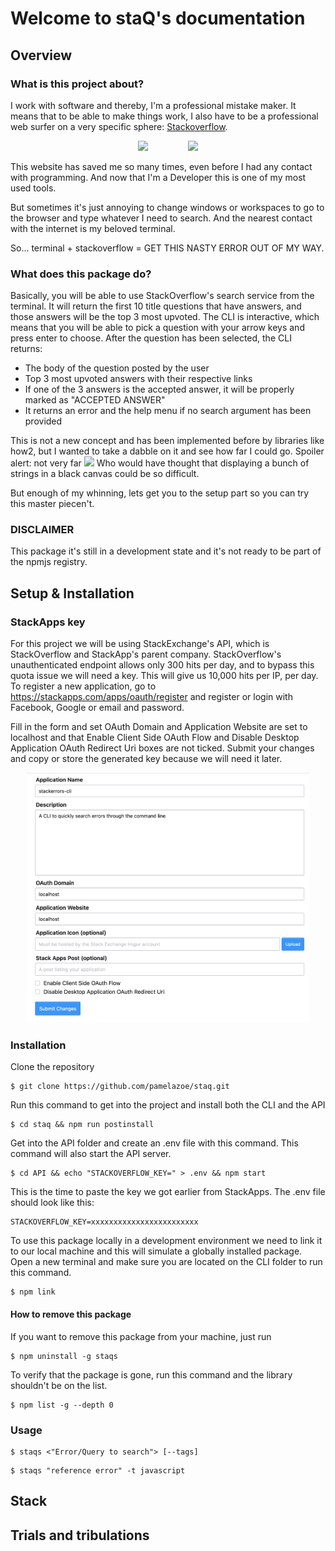 # Welcome to staQ's documentation

## Overview

### What is this project about?

I work with software and thereby, I'm a professional mistake maker. It means that to be able to make things work, I also have to be a professional web surfer on a very specific sphere: [Stackoverflow](https://stackoverflow.com/questions/1732348/regex-match-open-tags-except-xhtml-self-contained-tags/1732454#1732454).

<div style="text-align: center;">
<img style="margin:0 30px" src="https://programmercave0.github.io/assets/stackoverflow_memes/so_meme4.jpg" height="250">
<img style="margin:0 30px" src="https://programmercave0.github.io/assets/stackoverflow_memes/so_meme8.jpg" height="250">
</div>

This website has saved me so many times, even before I had any contact with programming. And now that I'm a Developer this is one of my most used tools.

But sometimes it's just annoying to change windows or workspaces to go to the browser and type whatever I need to search. And the nearest contact with the internet is my beloved terminal.

So... terminal + stackoverflow = GET THIS NASTY ERROR OUT OF MY WAY.

### What does this package do?

Basically, you will be able to use StackOverflow's search service from the terminal.
It will return the first 10 title questions that have answers, and those answers will be the top 3 most upvoted.
The CLI is interactive, which means that you will be able to pick a question with your arrow keys and press enter to choose.
After the question has been selected, the CLI returns:

- The body of the question posted by the user
- Top 3 most upvoted answers with their respective links
- If one of the 3 answers is the accepted answer, it will be properly marked as "ACCEPTED ANSWER"
- It returns an error and the help menu if no search argument has been provided

This is not a new concept and has been implemented before by libraries like how2, but I wanted to take a dabble on it and see how far I could go. Spoiler alert: not very far <img height="15" src="https://emoji.slack-edge.com/T07S50KDX/crydog/91177cc893512efb.png"> Who would have thought that displaying a bunch of strings in a black canvas could be so difficult.

But enough of my whinning, lets get you to the setup part so you can try this master piecen't.

### DISCLAIMER

This package it's still in a development state and it's not ready to be part of the npmjs registry.

## Setup & Installation

### StackApps key

For this project we will be using StackExchange's API, which is StackOverflow and StackApp's parent company.
StackOverflow's unauthenticated endpoint allows only 300 hits per day, and to bypass this quota issue we will need a key.
This will give us 10,000 hits per IP, per day.
To register a new application, go to https://stackapps.com/apps/oauth/register and register or login with Facebook, Google or email and password.

Fill in the form and set OAuth Domain and Application Website are set to localhost and that Enable Client Side OAuth Flow and Disable Desktop Application OAuth Redirect Uri boxes are not ticked.
Submit your changes and copy or store the generated key because we will need it later.

<div style="text-align: center;">
<img src="./assets/form.png" height="400">
</div>

### Installation

Clone the repository

```terminal
$ git clone https://github.com/pamelazoe/staq.git
```

Run this command to get into the project and install both the CLI and the API

```terminal
$ cd staq && npm run postinstall
```

Get into the API folder and create an .env file with this command.
This command will also start the API server.

```terminal
$ cd API && echo "STACKOVERFLOW_KEY=" > .env && npm start
```

This is the time to paste the key we got earlier from StackApps. The .env file should look like this:

```.env
STACKOVERFLOW_KEY=xxxxxxxxxxxxxxxxxxxxxxxx
```

To use this package locally in a development environment we need to link it to our local machine and this will simulate a globally installed package. Open a new terminal and make sure you are located on the CLI folder to run this command.

```terminal
$ npm link
```

#### How to remove this package

If you want to remove this package from your machine, just run

```terminal
$ npm uninstall -g staqs
```

To verify that the package is gone, run this command and the library shouldn't be on the list.

```terminal
$ npm list -g --depth 0
```

### Usage

```terminal
$ staqs <"Error/Query to search"> [--tags]
```

```terminal
$ staqs "reference error" -t javascript
```

## Stack

## Trials and tribulations
